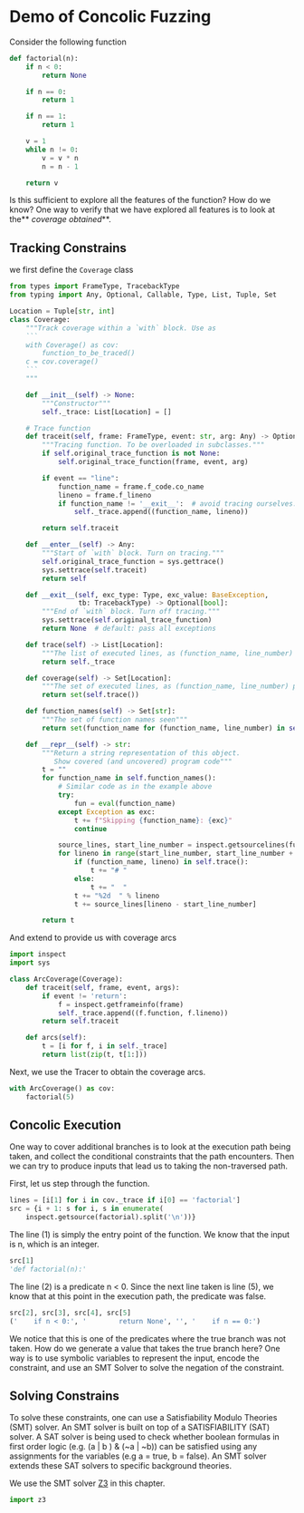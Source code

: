 # Demo of Concolic Fuzzing

Consider the following function
```python
def factorial(n):
    if n < 0:
        return None

    if n == 0:
        return 1

    if n == 1:
        return 1

    v = 1
    while n != 0:
        v = v * n
        n = n - 1

    return v
```
Is this sufficient to explore all the features of the function? How do we know? One way to verify that we have explored all features is to look at the** _coverage obtained_**.

## Tracking Constrains

we first define the `Coverage` class
```python
from types import FrameType, TracebackType
from typing import Any, Optional, Callable, Type, List, Tuple, Set

Location = Tuple[str, int]
class Coverage:
    """Track coverage within a `with` block. Use as
    ```
    with Coverage() as cov:
        function_to_be_traced()
    c = cov.coverage()
    ```
    """

    def __init__(self) -> None:
        """Constructor"""
        self._trace: List[Location] = []

    # Trace function
    def traceit(self, frame: FrameType, event: str, arg: Any) -> Optional[Callable]:
        """Tracing function. To be overloaded in subclasses."""
        if self.original_trace_function is not None:
            self.original_trace_function(frame, event, arg)

        if event == "line":
            function_name = frame.f_code.co_name
            lineno = frame.f_lineno
            if function_name != '__exit__':  # avoid tracing ourselves:
                self._trace.append((function_name, lineno))

        return self.traceit

    def __enter__(self) -> Any:
        """Start of `with` block. Turn on tracing."""
        self.original_trace_function = sys.gettrace()
        sys.settrace(self.traceit)
        return self

    def __exit__(self, exc_type: Type, exc_value: BaseException, 
                 tb: TracebackType) -> Optional[bool]:
        """End of `with` block. Turn off tracing."""
        sys.settrace(self.original_trace_function)
        return None  # default: pass all exceptions

    def trace(self) -> List[Location]:
        """The list of executed lines, as (function_name, line_number) pairs"""
        return self._trace

    def coverage(self) -> Set[Location]:
        """The set of executed lines, as (function_name, line_number) pairs"""
        return set(self.trace())

    def function_names(self) -> Set[str]:
        """The set of function names seen"""
        return set(function_name for (function_name, line_number) in self.coverage())

    def __repr__(self) -> str:
        """Return a string representation of this object.
           Show covered (and uncovered) program code"""
        t = ""
        for function_name in self.function_names():
            # Similar code as in the example above
            try:
                fun = eval(function_name)
            except Exception as exc:
                t += f"Skipping {function_name}: {exc}"
                continue

            source_lines, start_line_number = inspect.getsourcelines(fun)
            for lineno in range(start_line_number, start_line_number + len(source_lines)):
                if (function_name, lineno) in self.trace():
                    t += "# "
                else:
                    t += "  "
                t += "%2d  " % lineno
                t += source_lines[lineno - start_line_number]

        return t
```

And extend to provide us with coverage arcs
```python
import inspect
import sys

class ArcCoverage(Coverage):
    def traceit(self, frame, event, args):
        if event != 'return':
            f = inspect.getframeinfo(frame)
            self._trace.append((f.function, f.lineno))
        return self.traceit

    def arcs(self):
        t = [i for f, i in self._trace]
        return list(zip(t, t[1:]))
```
Next, we use the Tracer to obtain the coverage arcs.

```python
with ArcCoverage() as cov:
    factorial(5)
```

## Concolic Execution
One way to cover additional branches is to look at the execution path being taken, and collect the conditional constraints that the path encounters. Then we can try to produce inputs that lead us to taking the non-traversed path.

First, let us step through the function.
```python
lines = [i[1] for i in cov._trace if i[0] == 'factorial']
src = {i + 1: s for i, s in enumerate(
    inspect.getsource(factorial).split('\n'))}
```
The line (1) is simply the entry point of the function. We know that the input is n, which is an integer.

```python
src[1]
'def factorial(n):'
```
The line (2) is a predicate n < 0. Since the next line taken is line (5), we know that at this point in the execution path, the predicate was false.

```python
src[2], src[3], src[4], src[5]
('    if n < 0:', '        return None', '', '    if n == 0:')
```
We notice that this is one of the predicates where the true branch was not taken. How do we generate a value that takes the true branch here? One way is to use symbolic variables to represent the input, encode the constraint, and use an SMT Solver to solve the negation of the constraint.

## Solving Constrains
To solve these constraints, one can use a Satisfiability Modulo Theories (SMT) solver. An SMT solver is built on top of a SATISFIABILITY (SAT) solver. A SAT solver is being used to check whether boolean formulas in first order logic (e.g. (a | b ) & (~a | ~b)) can be satisfied using any assignments for the variables (e.g a = true, b = false). An SMT solver extends these SAT solvers to specific background theories.

We use the SMT solver [Z3](https://github.com/Z3Prover/z3#readme) in this chapter.

```python
import z3
```












